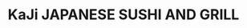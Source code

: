 ---
layout: place
title: "KaJi JAPANESE SUSHI AND GRILL"
permalink: /missouri/kearney/kaji-japanese-sushi-and-grill.html
stateAbbr: MO
stateName: Missouri
cityName: Kearney
place_id: ChIJGdcW6wWtwYcRhSuDb87vZCQ
photos:
  - name: >-
      places/ChIJGdcW6wWtwYcRhSuDb87vZCQ/photos/AeeoHcIL-I_Xtmr5RGScnCVaPfkbG3UXTowxV4ZbTmYfe9R9G99355lSdKfRHITMxlrqOzEG0XswcF5h2k8j9L2svtDcdR3zf3KNMR3f41wblib_3S_2TODFL7v8XEqe-1ZZlfWwpu9x4hLSsdn9tLvyftxzHrxFOUww85IFRxS7qDeHVaJDVSlw9jyXl5NfibGm44MtchRjB-a_ztDN4gm-mkrjRCiX2izordyZ5-JQKR5RMEo280DZNYb5UORwvdqYi9qnwDyCshiAn9MMET1wk90p5xUgw33e6wBJ--LlfJVnLd822uZwGAWyG_8nZzoBceRXNyDnk7fWsAsvIJCQI7-vM9LgizepHFF9foFFIg3COXX3uye-SHvGSKn9STAqCCBFTnPIH-AF2pTqdFM4UbrHzqwe4LQ2Ovce_Gv1SVjeog
    widthPx: 3024
    heightPx: 4032
    authorAttributions:
      - displayName: Emily Shafer
        uri: https://maps.google.com/maps/contrib/101074134922646602612
        photoUri: >-
          https://lh3.googleusercontent.com/a/ACg8ocLDoo8BgRJ85fzW1TM_4eJawYellheqev28HXl2_U74iOv3zA=s100-p-k-no-mo
    flagContentUri: >-
      https://www.google.com/local/imagery/report/?cb_client=maps_api_places.places_api&image_key=!1e10!2sCIHM0ogKEICAgIDbgJSgfQ&hl=en-US
    googleMapsUri: >-
      https://www.google.com/maps/place//data=!3m4!1e2!3m2!1sCIHM0ogKEICAgIDbgJSgfQ!2e10!4m2!3m1!1s0x87c1ad05eb16d719:0x2464efce6f832b85
  - name: >-
      places/ChIJGdcW6wWtwYcRhSuDb87vZCQ/photos/AeeoHcKok599Puwekbvrdo2lKjsWDnzEW6iuPUkYhJM3y8qdNmskT1NrruxrkijGomdXNCPci05OrXIHceQUC1hN8gt_EHMt5gCzPK1GDc1VepRV4GBFqAHjuojaeo8IHwdIelr_yZgWXB2C8bmLSh1ICe-TgSXlF9dOCF4bwmLGiKnfGsJ3MHs4qhqCwOFNgU-zmRMpFBFwuhq48d5QQANaV2ruyGWPwstP5p8arZ9hDHedQ0O1WAlr5NdP2UgAgFAMarY61R9VKJOzsa0e9HUsk4RxUzrmMCnxOFqVL_zh-kyEa2FWgg3OxsMvQXVurPHo_v8NMnr73bz9h2Vphq79pKR7icR0RzrOGeZ3FVZQ0v7v5h-xUGClgV0soM1LEngcVgcdj9vz-uD0uI90AjIVd6epdNgYz6II3gjZeVBOAglFtln6
    widthPx: 3024
    heightPx: 4032
    authorAttributions:
      - displayName: Karen Hanson
        uri: https://maps.google.com/maps/contrib/102523499522176231829
        photoUri: >-
          https://lh3.googleusercontent.com/a/ACg8ocJzeXFpFhm9UG05Qbf4WSziXz4R4Ga9AzN1ME7SY0NTheGrHA=s100-p-k-no-mo
    flagContentUri: >-
      https://www.google.com/local/imagery/report/?cb_client=maps_api_places.places_api&image_key=!1e10!2sCIHM0ogKEICAgIC9vZHv5gE&hl=en-US
    googleMapsUri: >-
      https://www.google.com/maps/place//data=!3m4!1e2!3m2!1sCIHM0ogKEICAgIC9vZHv5gE!2e10!4m2!3m1!1s0x87c1ad05eb16d719:0x2464efce6f832b85
  - name: >-
      places/ChIJGdcW6wWtwYcRhSuDb87vZCQ/photos/AeeoHcKN4Znf1pf7L9nUaZRmWWvcXNxGw0jjMfjLVSe9Y0bTmw3-MfpUXllZVs8nqG8WeleumjPZp8g6AZ5wToBLx3fkM-a9Ijtsg-CPjgx-80qqilS_kHsj4pd84oFkkpcUg_0bRbBEvCJAPuRwR-0nLJSKLgynGoAHOm1nqrEL0lrd4XX_0ZQnf2ajGrfQ8QcwOIEZPsNM_gBqNRwS0S7BPB2zCUoh4sdYV2ROyjHNqsUmP3WfDiH0OkdfO9o4o5H5cI1lxn7knXiIsQDqplF7Bv73JOEXn8w78zsREiSAxvGYJG3C8OQ7oRnQzO-i5J7j33HHKlIAO-eEgwRwKHKb_pMXro7e-h41YifWqgFbG-w6wH6XLpbEYsOu68dqHupg8_8LKsANmU6QX22TdmajDSFnceOPxllZV1Vex-8qkF7NYQ
    widthPx: 3120
    heightPx: 4160
    authorAttributions:
      - displayName: Jane Powell
        uri: https://maps.google.com/maps/contrib/103888316608415860368
        photoUri: >-
          https://lh3.googleusercontent.com/a-/ALV-UjUHSgSzBvzCZADV1XYzXHLetKTY_Ia71S61nVm8QzMowS6qzNc=s100-p-k-no-mo
    flagContentUri: >-
      https://www.google.com/local/imagery/report/?cb_client=maps_api_places.places_api&image_key=!1e10!2sCIHM0ogKEICAgIDb3sWGRA&hl=en-US
    googleMapsUri: >-
      https://www.google.com/maps/place//data=!3m4!1e2!3m2!1sCIHM0ogKEICAgIDb3sWGRA!2e10!4m2!3m1!1s0x87c1ad05eb16d719:0x2464efce6f832b85
  - name: >-
      places/ChIJGdcW6wWtwYcRhSuDb87vZCQ/photos/AeeoHcLCTQlYYUDnrYnh8h_PVQrY78uwUzGJZlYEy3VyIGv1SsWN5EedDb-FC3S-8PGVXKMYjjWXyo21D-I4IHG2_DdFKhYee-e3-tcmBbxXXAMie2-L5DgP_RgPzKLX-HrATXVVbc2Eb2yifBLtqKWtMFp4XC4v51Zyjon5-OnQoGk2keoPGFInovtnatU8yuQaA8vdrJ9vDYFbPpPQUMcLkVgynvlZ-zTbfDj_SeL1dGhrQl485Mv9wyXt3C_ZWGdE6pZlZlJRGyanbKeoElA_WvkOubnojKv0Qd-2NKveh-MzV2XL-PsOFMsCwvIGD-dn3yV6qAQaMta9MdmXt2bX1vwV5NR2ipYlnuGpJtoy5mgE6FhdoE0H5MYz2pjYCGyGsKJaVQ0W4jvH3gHrWgQj4bdGOgcoImVhX9EiEvKLawRuYSw
    widthPx: 3319
    heightPx: 2490
    authorAttributions:
      - displayName: Max
        uri: https://maps.google.com/maps/contrib/109869462750297050339
        photoUri: >-
          https://lh3.googleusercontent.com/a-/ALV-UjWHJ8X3vmMmYKzXdKdKWzG1C1W6uUdTZNR9BM6YuDyKNYjh74Wl=s100-p-k-no-mo
    flagContentUri: >-
      https://www.google.com/local/imagery/report/?cb_client=maps_api_places.places_api&image_key=!1e10!2sCIHM0ogKEICAgIDZ3sSJwAE&hl=en-US
    googleMapsUri: >-
      https://www.google.com/maps/place//data=!3m4!1e2!3m2!1sCIHM0ogKEICAgIDZ3sSJwAE!2e10!4m2!3m1!1s0x87c1ad05eb16d719:0x2464efce6f832b85
  - name: >-
      places/ChIJGdcW6wWtwYcRhSuDb87vZCQ/photos/AeeoHcK5a8CGuZih58Jc04bpDjbEwwD6VCbH0oRdr6HIiRlmvvo_HkVQpzF1RTUGHRg19HBZp1vapWJU3u1n2e0EOqeoVmoD-01MJY2dnNsWOmKbM-f-075zAExCpbVQao2i9jhMZchjwupqmyhiEt5bBnmGM9Hqd2Lt3mLUKbRAo7R13MS0TkiTnOcxG9d7bsvYrsgUJS1E-koeBdIggxLmK7_X02_1v7LnNKklJrll3SXLKIkvfTgUgQxuenibOTVkqEN0igRhrjahrDnGz390thauVYg5HFjPnSYBoBh5ZSm6UaBAI7G7hzVwUPj5b4Bgw6SWD2xYh1rT_Iqi1nh_gcfJK4Y7lrI7poTECulP1S8SEX3eTCd5d3BrwtCwOnKJH9gD88uMeBdWq22ii12OUNT4aSCbAnVgi79SkuDdjOXalYEFjK6BKM7e9soIzBtm
    widthPx: 4080
    heightPx: 3072
    authorAttributions:
      - displayName: Dino Calzolari
        uri: https://maps.google.com/maps/contrib/100116500517671493974
        photoUri: >-
          https://lh3.googleusercontent.com/a-/ALV-UjVRsisaTTehNkzfLkYdghP0jlFoPNIZa-VT4_XMteypIcELbPI-GQ=s100-p-k-no-mo
    flagContentUri: >-
      https://www.google.com/local/imagery/report/?cb_client=maps_api_places.places_api&image_key=!1e10!2sCIABIhAGbyw7pwQ0c2enoC8ACeyL&hl=en-US
    googleMapsUri: >-
      https://www.google.com/maps/place//data=!3m4!1e2!3m2!1sCIABIhAGbyw7pwQ0c2enoC8ACeyL!2e10!4m2!3m1!1s0x87c1ad05eb16d719:0x2464efce6f832b85
  - name: >-
      places/ChIJGdcW6wWtwYcRhSuDb87vZCQ/photos/AeeoHcKgJyCoaXBiMMQeewDDnOkmpUo5OM298hKk0NU4Wd-qLvdy72NlS88lqy1pO0DdQxZG8zGaKTWhDZqQxIb4FxzmsWsX3Gg2arca-Flt9W52lLF0eJbPjLHYnim0SEm-J3E0_gKctrjiYGADsrAt906rDYGa8LBcsgoO3fkA57paAEBRJPxgyURMH9WIJYvOfIj1wwfggoBE8kyJOy0og0lL_uUC-5BrcRXR7lFjSQaE8WXhdp4TMtAw_JYKTD59A_fMxmEsRmuyp3-z5ImRLZfhHKpb3DClAIF1OpwPv7AmeH7CN1ew3FzaBR17D_dRu3_qOUsneaVUAGKg1q_uoRG1jEbQ-P_S_Cz9PF52ZwmIJivFpFw4NkgAh7OWagSxCkgTNMe5lzlvETA6fpIlZEi4YA_Sm2GJBVSZisloENLJdA
    widthPx: 4000
    heightPx: 3000
    authorAttributions:
      - displayName: Jordan Davidson
        uri: https://maps.google.com/maps/contrib/114406353364096985779
        photoUri: >-
          https://lh3.googleusercontent.com/a-/ALV-UjVDQZwMSyu8YSxNUx6L6Hv8gQbXDf2dHWxkFPLkLkkL2vkQV7OR3w=s100-p-k-no-mo
    flagContentUri: >-
      https://www.google.com/local/imagery/report/?cb_client=maps_api_places.places_api&image_key=!1e10!2sCIHM0ogKEICAgID29ozCUQ&hl=en-US
    googleMapsUri: >-
      https://www.google.com/maps/place//data=!3m4!1e2!3m2!1sCIHM0ogKEICAgID29ozCUQ!2e10!4m2!3m1!1s0x87c1ad05eb16d719:0x2464efce6f832b85
  - name: >-
      places/ChIJGdcW6wWtwYcRhSuDb87vZCQ/photos/AeeoHcLIhzczxj7pbNvGlnaNn6-poRdmruwdJ5clN949O0ilzDzILa_BASGNzitPbW_3SVF0ZEiOHPL6RVeSpKNqxVGIWtEU0U6YUNiqsU-eSfFoeIEk9lOxzc1YWaajzfe6DnCLEjp28wR6M28AP80FnoBSn3jHcgTKsX6DtdLtdfWgKk6OmZk5mCfnnuzLl7N1qGdfUoo48w2TccTx0fkF8PcoGch7afQsv0q8H9D_g-6y4ewEoVcbuRUd0hfHAC7D_rAnJ7vZC-sc3nJs5NnGbDBjckJLM0l37hlvmUuWOsT3jiAjsi8TxOoIiIJICk6RkPWmp9xUitWbDJlFp_Dxo6b1JvRJ79AvRHPiUUz7Wq7_RFuxC168Yk-78s5e8AJOC4Jqx5LkmmGqFe-TBR_xQEQCmFpt8QJACSUethz8aodehw
    widthPx: 3000
    heightPx: 4000
    authorAttributions:
      - displayName: Tyra Anderson
        uri: https://maps.google.com/maps/contrib/111178349616009074716
        photoUri: >-
          https://lh3.googleusercontent.com/a-/ALV-UjWsxvKS93nRa7K02oaRuHwHdfozcJlBw2hvyE0G8Qxu1xriRxbw=s100-p-k-no-mo
    flagContentUri: >-
      https://www.google.com/local/imagery/report/?cb_client=maps_api_places.places_api&image_key=!1e10!2sCIHM0ogKEICAgIDNi9XFPQ&hl=en-US
    googleMapsUri: >-
      https://www.google.com/maps/place//data=!3m4!1e2!3m2!1sCIHM0ogKEICAgIDNi9XFPQ!2e10!4m2!3m1!1s0x87c1ad05eb16d719:0x2464efce6f832b85
  - name: >-
      places/ChIJGdcW6wWtwYcRhSuDb87vZCQ/photos/AeeoHcLCT-w4zdcdm9pBIhiiSfky5uCQTNPlbESwU12wYqAf32OImn2-I8xFohDrn-AxhQhu6m1AOvAYbGROwRHOKuLoPGNhm275rjCXO3Aky4B_m3WT4k-bGNJ7SsFdJEOvousF8AIuJSaWbqzwlvSf4suSyICW9EFL4njp5FAy72-1LuPn0fG5F2CywaYf9FUylpvSxbaep1ngpGL1jb-jxD3mNJ1xQMk6Q8ybDsByUtPh5VLkPDB0gUnojSnC3P4siOmgehOTluX-cZsY1dVxitYE3YhXODm7SB3v2Qcfgs21bEn-x3jUBcs_E7fSrhVFdIFLjbpe1VW-O16JwVcWLNOEXkdsGSyTVGLxea508JsTcafFJw6OAWW_EQdbIBlqt7X3GVLxPKZHYWNUnmrE8Pdlz-a_6rqnPACHvXD-8Tjlnw
    widthPx: 3492
    heightPx: 4656
    authorAttributions:
      - displayName: April Wamsley
        uri: https://maps.google.com/maps/contrib/102110977376117299479
        photoUri: >-
          https://lh3.googleusercontent.com/a-/ALV-UjU-u5KnfW0OiVSx_j3aKhkE3TSlZ7PTsNK_qhFjiHsdsvGph9gxaQ=s100-p-k-no-mo
    flagContentUri: >-
      https://www.google.com/local/imagery/report/?cb_client=maps_api_places.places_api&image_key=!1e10!2sCIHM0ogKEICAgICkoYqFcQ&hl=en-US
    googleMapsUri: >-
      https://www.google.com/maps/place//data=!3m4!1e2!3m2!1sCIHM0ogKEICAgICkoYqFcQ!2e10!4m2!3m1!1s0x87c1ad05eb16d719:0x2464efce6f832b85
  - name: >-
      places/ChIJGdcW6wWtwYcRhSuDb87vZCQ/photos/AeeoHcJSS9bWJ0RpXHYBmjY8E56Mu22umKOflwlWphcVA44pNN2zNJX_UZ4EVo6Rb01ip0ht3QvkkY9WQ2TXHktmKhMFcSP0oAPrBMvElZ42E6WcjSWCCAVVlfr_VQj0P6_HkDV2WAmQ7C9QKQ1Cftlv8_XlaPO2tACLOcrgPCXAnksx3TjMGn_BpX1Vt08QI45162ovQnfgZaXfPjY5F4FCexJdqk-NYxZPviIz83sowtN73zIAddDBfxDTWkpkDmiSOUjMifvSGiHKyn3Ap0llIhbkEj0KNTYcYDzhOROuNgYqcMpSLzs1G4yAss2AFdSTVecOZFM93smo1x1De6NJVyxK8-5RidAiIqSWhvs0k3uV-tJry1JxouBoVBoOUtuPNHytF7den0x9kxiSWlOpW5qBwcaoH7sfkRvhs7JNeyE
    widthPx: 3000
    heightPx: 4000
    authorAttributions:
      - displayName: Laura M
        uri: https://maps.google.com/maps/contrib/101676334775042429092
        photoUri: >-
          https://lh3.googleusercontent.com/a-/ALV-UjUrq6rvuNXBnnSbXhWVGqJoQNOgcNTj4kcBRWP5f5826tvy-aGuMg=s100-p-k-no-mo
    flagContentUri: >-
      https://www.google.com/local/imagery/report/?cb_client=maps_api_places.places_api&image_key=!1e10!2sCIHM0ogKEICAgICho876ZA&hl=en-US
    googleMapsUri: >-
      https://www.google.com/maps/place//data=!3m4!1e2!3m2!1sCIHM0ogKEICAgICho876ZA!2e10!4m2!3m1!1s0x87c1ad05eb16d719:0x2464efce6f832b85
  - name: >-
      places/ChIJGdcW6wWtwYcRhSuDb87vZCQ/photos/AeeoHcJsbcZ2Chs-_d05C2JlMFc-9geDTE6t_E5m2SFhvEoU-XXRT54yckE9FLVryYtWyAgOd_Zu7xPTuu0nzBC4qNG098aNdR0i5XfW4pAySXi_-EqGb3uJZznVMFAvpWNeIAYCUg60MO1s9D2-m2WMrSKQyuW3p-pcY_Wbf6qrFxyuiTBdGuk6zJDMPyXqi--0b6ejH4uKbxjuLQVd7tCPZTVi3vJq74xZdFIC7D2vzn8p9KA1Dp2wtJuJIcQH74rti2IkuB0Jw4j1NJihGz-A2-s7TAUaav_zLIzQYvRgQyNSLlvM6sGNaPx9lPqXNl3AEf3SZShvVVB5M_yZxiXAUbJMsQaZ6fJymxAcw3BN2NK-XaoT5mAbqrAEkGtLj_0zVR1RNZZSE6vOJ_-Q6waDZJ3kF7Y2nW9hV95nX8tcKQ2VYg
    widthPx: 3024
    heightPx: 4032
    authorAttributions:
      - displayName: Irene
        uri: https://maps.google.com/maps/contrib/117050934218236950920
        photoUri: >-
          https://lh3.googleusercontent.com/a/ACg8ocIYXJNT73H3YVPsCtUzzA1T-q63CTMjoEu2D5ezTScU6IhVIw=s100-p-k-no-mo
    flagContentUri: >-
      https://www.google.com/local/imagery/report/?cb_client=maps_api_places.places_api&image_key=!1e10!2sCIHM0ogKEICAgID4pNLbOQ&hl=en-US
    googleMapsUri: >-
      https://www.google.com/maps/place//data=!3m4!1e2!3m2!1sCIHM0ogKEICAgID4pNLbOQ!2e10!4m2!3m1!1s0x87c1ad05eb16d719:0x2464efce6f832b85
address: 751 Watson Dr, Kearney, MO 64060, USA
street: 751 Watson Dr
city: Kearney
state: MO
zip: '64060'
country: USA
neighborhood: null
latitude: '39.364498'
longitude: '-94.370379'
accessibility_options:
  wheelchairAccessibleParking: true
  wheelchairAccessibleEntrance: true
  wheelchairAccessibleRestroom: true
  wheelchairAccessibleSeating: true
business_status: OPERATIONAL
name: KaJi JAPANESE SUSHI AND GRILL
google_maps_links:
  directionsUri: >-
    https://www.google.com/maps/dir//''/data=!4m7!4m6!1m1!4e2!1m2!1m1!1s0x87c1ad05eb16d719:0x2464efce6f832b85!3e0
  placeUri: https://maps.google.com/?cid=2622484552949640069
  writeAReviewUri: >-
    https://www.google.com/maps/place//data=!4m3!3m2!1s0x87c1ad05eb16d719:0x2464efce6f832b85!12e1
  reviewsUri: >-
    https://www.google.com/maps/place//data=!4m4!3m3!1s0x87c1ad05eb16d719:0x2464efce6f832b85!9m1!1b1
  photosUri: >-
    https://www.google.com/maps/place//data=!4m3!3m2!1s0x87c1ad05eb16d719:0x2464efce6f832b85!10e5
primary_type: Restaurant
opening_hours:
  regular: null
  current: null
secondary_opening_hours:
  regular:
    weekdayDescriptions: null
    type: null
  current:
    weekdayDescriptions: null
    type: null
phone: (816) 903-8633
price_level: PRICE_LEVEL_MODERATE
price_range: $20 &ndash; $30
rating: '4.7'
rating_count: 355
website: http://www.kajikearney.com/?utm_source=gmb&utm_medium=website
description: null
reviews:
  - name: >-
      places/ChIJGdcW6wWtwYcRhSuDb87vZCQ/reviews/ChZDSUhNMG9nS0VJQ0FnTURBeE5MWkZ3EAE
    relativePublishTimeDescription: 2 months ago
    rating: 3
    text:
      text: >-
        small but welcoming place, slow service would be a compliment, after 30
        minutes I'm still waiting for the starter. Many dishes were not
        available, I had to choose what was left, at 6pm in the evening this is
        not normal. The food is of good quality, but the wait is too long, 1
        hour and 30 minutes for a starter and chicken on the plate seems too
        much to me. I won't return, the waiting time doesn't apply to the food
        ordered anyway.
      languageCode: en
    originalText:
      text: >-
        small but welcoming place, slow service would be a compliment, after 30
        minutes I'm still waiting for the starter. Many dishes were not
        available, I had to choose what was left, at 6pm in the evening this is
        not normal. The food is of good quality, but the wait is too long, 1
        hour and 30 minutes for a starter and chicken on the plate seems too
        much to me. I won't return, the waiting time doesn't apply to the food
        ordered anyway.
      languageCode: en
    authorAttribution:
      displayName: Dino Calzolari
      uri: https://www.google.com/maps/contrib/100116500517671493974/reviews
      photoUri: >-
        https://lh3.googleusercontent.com/a-/ALV-UjVRsisaTTehNkzfLkYdghP0jlFoPNIZa-VT4_XMteypIcELbPI-GQ=s128-c0x00000000-cc-rp-mo-ba5
    publishTime: '2025-02-07T01:35:25.459874Z'
    flagContentUri: >-
      https://www.google.com/local/review/rap/report?postId=ChZDSUhNMG9nS0VJQ0FnTURBeE5MWkZ3EAE&d=17924085&t=1
    googleMapsUri: >-
      https://www.google.com/maps/reviews/data=!4m6!14m5!1m4!2m3!1sChZDSUhNMG9nS0VJQ0FnTURBeE5MWkZ3EAE!2m1!1s0x87c1ad05eb16d719:0x2464efce6f832b85
  - name: >-
      places/ChIJGdcW6wWtwYcRhSuDb87vZCQ/reviews/ChdDSUhNMG9nS0VJQ0FnTURJc1lQbGpRRRAB
    relativePublishTimeDescription: in the last week
    rating: 4
    text:
      text: >-
        I have only ate here twice, I will say BEST CRAB RANGOON I HAVE HAD, for
        while a little more green onion would be great in them, on 4/19/25 I got
        hibachi scallops and vegetables the scallops were dry and would have
        liked to have had a more variety of vegetables other than two carrot
        slivers and all the rest zucchini, today I got teriyaki steak, white
        rice, onion soup, the soup is fenomemal, as much as I paid I was
        disappointed that no vegetables were included in the meal other than two
        small pieces of broccoli and a sliver of carrot.

        The food is tasty, but would rather have more vegetables with my meal
      languageCode: en
    originalText:
      text: >-
        I have only ate here twice, I will say BEST CRAB RANGOON I HAVE HAD, for
        while a little more green onion would be great in them, on 4/19/25 I got
        hibachi scallops and vegetables the scallops were dry and would have
        liked to have had a more variety of vegetables other than two carrot
        slivers and all the rest zucchini, today I got teriyaki steak, white
        rice, onion soup, the soup is fenomemal, as much as I paid I was
        disappointed that no vegetables were included in the meal other than two
        small pieces of broccoli and a sliver of carrot.

        The food is tasty, but would rather have more vegetables with my meal
      languageCode: en
    authorAttribution:
      displayName: Lori Piercy
      uri: https://www.google.com/maps/contrib/110887627763433134984/reviews
      photoUri: >-
        https://lh3.googleusercontent.com/a-/ALV-UjWnsVY9pkXvgIaho7tu40BfXhSkch04uqxVF-V3GYawOD1PultwaQ=s128-c0x00000000-cc-rp-mo-ba3
    publishTime: '2025-04-10T21:16:12.387626Z'
    flagContentUri: >-
      https://www.google.com/local/review/rap/report?postId=ChdDSUhNMG9nS0VJQ0FnTURJc1lQbGpRRRAB&d=17924085&t=1
    googleMapsUri: >-
      https://www.google.com/maps/reviews/data=!4m6!14m5!1m4!2m3!1sChdDSUhNMG9nS0VJQ0FnTURJc1lQbGpRRRAB!2m1!1s0x87c1ad05eb16d719:0x2464efce6f832b85
  - name: >-
      places/ChIJGdcW6wWtwYcRhSuDb87vZCQ/reviews/ChdDSUhNMG9nS0VJQ0FnSURiZ0pTZzNRRRAB
    relativePublishTimeDescription: 8 months ago
    rating: 5
    text:
      text: >-
        Beautiful & peaceful when we stopped by on our trip. Great service. The
        sweet potato sushi was amazing! My kids favored the cucumber and avocado
        rolls. Would definitely stop again and hope our travels bring us back.
        We had a sushi feast 🤩
      languageCode: en
    originalText:
      text: >-
        Beautiful & peaceful when we stopped by on our trip. Great service. The
        sweet potato sushi was amazing! My kids favored the cucumber and avocado
        rolls. Would definitely stop again and hope our travels bring us back.
        We had a sushi feast 🤩
      languageCode: en
    authorAttribution:
      displayName: Emily Shafer
      uri: https://www.google.com/maps/contrib/101074134922646602612/reviews
      photoUri: >-
        https://lh3.googleusercontent.com/a/ACg8ocLDoo8BgRJ85fzW1TM_4eJawYellheqev28HXl2_U74iOv3zA=s128-c0x00000000-cc-rp-mo-ba3
    publishTime: '2024-07-31T18:32:23.626633Z'
    flagContentUri: >-
      https://www.google.com/local/review/rap/report?postId=ChdDSUhNMG9nS0VJQ0FnSURiZ0pTZzNRRRAB&d=17924085&t=1
    googleMapsUri: >-
      https://www.google.com/maps/reviews/data=!4m6!14m5!1m4!2m3!1sChdDSUhNMG9nS0VJQ0FnSURiZ0pTZzNRRRAB!2m1!1s0x87c1ad05eb16d719:0x2464efce6f832b85
  - name: >-
      places/ChIJGdcW6wWtwYcRhSuDb87vZCQ/reviews/ChdDSUhNMG9nS0VJQ0FnSURaM3NUeHZ3RRAB
    relativePublishTimeDescription: a year ago
    rating: 5
    text:
      text: >-
        KaJi Japanese Sushi and Grill has to be the very best food that I've had
        in Missouri since I moved here. This is pure authentic Japanese dining,
        and I am in love with the food and the staff here. They keep the
        restaurant spotless, are very kind, and served my family the best
        Japanese food I've ever had; so much so I'd rate this place a solid 10
        out of 10 for those who love seafood.

        Everything here was absolutely delicious and not to disappoint. However,
        beware, the Wasabi here will be the hottest thing you've ever had in
        your life, yet still a delicious addition to your meal. I'd highly
        recommend the seaweed salad here, personally I found it to be delicious.


        Thank you for waiting on us and for making our visit legendary, we will
        be soon returning and giving you at Kaji repeated support in being a
        returning customer. Bless you all.
      languageCode: en
    originalText:
      text: >-
        KaJi Japanese Sushi and Grill has to be the very best food that I've had
        in Missouri since I moved here. This is pure authentic Japanese dining,
        and I am in love with the food and the staff here. They keep the
        restaurant spotless, are very kind, and served my family the best
        Japanese food I've ever had; so much so I'd rate this place a solid 10
        out of 10 for those who love seafood.

        Everything here was absolutely delicious and not to disappoint. However,
        beware, the Wasabi here will be the hottest thing you've ever had in
        your life, yet still a delicious addition to your meal. I'd highly
        recommend the seaweed salad here, personally I found it to be delicious.


        Thank you for waiting on us and for making our visit legendary, we will
        be soon returning and giving you at Kaji repeated support in being a
        returning customer. Bless you all.
      languageCode: en
    authorAttribution:
      displayName: Max
      uri: https://www.google.com/maps/contrib/109869462750297050339/reviews
      photoUri: >-
        https://lh3.googleusercontent.com/a-/ALV-UjWHJ8X3vmMmYKzXdKdKWzG1C1W6uUdTZNR9BM6YuDyKNYjh74Wl=s128-c0x00000000-cc-rp-mo-ba5
    publishTime: '2023-10-01T17:17:29.233788Z'
    flagContentUri: >-
      https://www.google.com/local/review/rap/report?postId=ChdDSUhNMG9nS0VJQ0FnSURaM3NUeHZ3RRAB&d=17924085&t=1
    googleMapsUri: >-
      https://www.google.com/maps/reviews/data=!4m6!14m5!1m4!2m3!1sChdDSUhNMG9nS0VJQ0FnSURaM3NUeHZ3RRAB!2m1!1s0x87c1ad05eb16d719:0x2464efce6f832b85
  - name: >-
      places/ChIJGdcW6wWtwYcRhSuDb87vZCQ/reviews/ChZDSUhNMG9nS0VJQ0FnSUNabjh6dGJREAE
    relativePublishTimeDescription: a year ago
    rating: 4
    text:
      text: >-
        Been here in Kearney over 5 years and finally try out this sushi
        restaurant. Small and cozy restaurant with limited seating. Food prices
        kind of high and portion is much smaller than other sushi restaurants in
        other areas. Service was great, server was very nice. Sashimi was not
        very fresh, kind of taste frozen. Regular cooked sushi was not bad.
        Overall not so bad to try out. But I prefer going to much fresher
        Sashimi restaurant. Being the only sushi restaurant here, it is pretty
        decent.
      languageCode: en
    originalText:
      text: >-
        Been here in Kearney over 5 years and finally try out this sushi
        restaurant. Small and cozy restaurant with limited seating. Food prices
        kind of high and portion is much smaller than other sushi restaurants in
        other areas. Service was great, server was very nice. Sashimi was not
        very fresh, kind of taste frozen. Regular cooked sushi was not bad.
        Overall not so bad to try out. But I prefer going to much fresher
        Sashimi restaurant. Being the only sushi restaurant here, it is pretty
        decent.
      languageCode: en
    authorAttribution:
      displayName: Tammie Nguyen
      uri: https://www.google.com/maps/contrib/112957567146024567932/reviews
      photoUri: >-
        https://lh3.googleusercontent.com/a-/ALV-UjVJIHqrlgo7I-7Kd4M77YhFc25rs0cagik93dllcfkb0ZwO8rn0cw=s128-c0x00000000-cc-rp-mo-ba5
    publishTime: '2023-09-21T05:07:52.144481Z'
    flagContentUri: >-
      https://www.google.com/local/review/rap/report?postId=ChZDSUhNMG9nS0VJQ0FnSUNabjh6dGJREAE&d=17924085&t=1
    googleMapsUri: >-
      https://www.google.com/maps/reviews/data=!4m6!14m5!1m4!2m3!1sChZDSUhNMG9nS0VJQ0FnSUNabjh6dGJREAE!2m1!1s0x87c1ad05eb16d719:0x2464efce6f832b85
parking_options:
  freeParkingLot: true
  freeStreetParking: true
  valetParking: false
payment_options:
  acceptsCreditCards: true
  acceptsDebitCards: true
  acceptsCashOnly: false
  acceptsNfc: true
allow_dogs: null
curbside_pickup: null
delivery: true
dine_in: true
good_for_children: true
good_for_groups: true
good_for_sports: false
live_music: false
menu_for_children: null
outdoor_seating: false
reservable: true
restroom: true
serves_beer: true
serves_breakfast: null
serves_brunch: false
serves_cocktails: true
serves_coffee: null
serves_dinner: true
serves_dessert: true
serves_lunch: true
serves_vegetarian_food: true
serves_wine: true
takeout: true

---